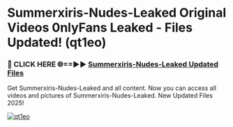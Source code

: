 # Summerxiris-Nudes-Leaked Original Videos 0nlyFans Leaked - Files Updated! (qt1eo)

<h3>🔴 CLICK HERE 🌐==►► <a href="https://tinyurl.com/yc6ubb5a" rel="nofollow">Summerxiris-Nudes-Leaked Updated Files</a></h3>

Get Summerxiris-Nudes-Leaked and all content. Now you can access all videos and pictures of Summerxiris-Nudes-Leaked. New Updated Files 2025!

[![qt1eo](https://i.imgur.com/7eu0CRL.gif)](https://tinyurl.com/yc6ubb5a)
